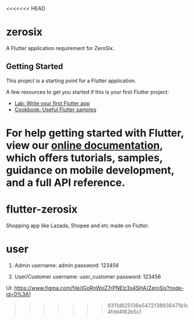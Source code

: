 <<<<<<< HEAD
# zerosix

A Flutter application requirement for ZeroSix.

## Getting Started

This project is a starting point for a Flutter application.

A few resources to get you started if this is your first Flutter project:

- [Lab: Write your first Flutter app](https://flutter.dev/docs/get-started/codelab)
- [Cookbook: Useful Flutter samples](https://flutter.dev/docs/cookbook)

For help getting started with Flutter, view our
[online documentation](https://flutter.dev/docs), which offers tutorials,
samples, guidance on mobile development, and a full API reference.
=======
# flutter-zerosix
Shopping app like Lazada, Shopee and etc made on Flutter.

# user
1. Admin
username: admin
password: 123456

2. User/Customer
username: user_customer
password: 123456

UI: https://www.figma.com/file/IGoRnWslZ7rPNElz3s4SHA/ZeroSix?node-id=0%3A1
>>>>>>> 9311d825136e5472138936471b1c4fdd4f82b5c1
